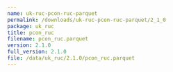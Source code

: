 ```yaml
---
name: uk-ruc-pcon-ruc-parquet
permalink: /downloads/uk-ruc-pcon-ruc-parquet/2_1_0
package: uk_ruc
title: pcon_ruc
filename: pcon_ruc.parquet
version: 2.1.0
full_version: 2.1.0
file: /data/uk_ruc/2.1.0/pcon_ruc.parquet
---
```

